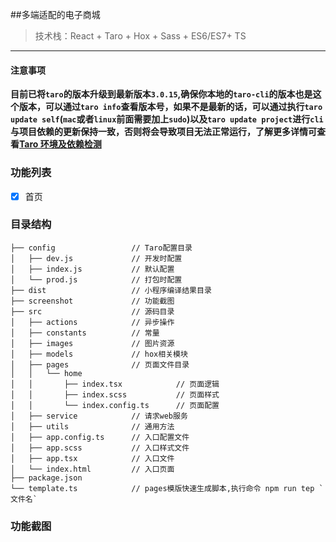 ##多端适配的电子商城

> 技术栈：React + Taro + Hox + Sass + ES6/ES7+ TS

<hr />

#### 注意事项

**目前已将`taro`的版本升级到最新版本`3.0.15`,确保你本地的`taro-cli`的版本也是这个版本，可以通过`taro info`查看版本号，如果不是最新的话，可以通过执行`taro update self`(`mac`或者`linux`前面需要加上`sudo`)以及`taro update project`进行`cli`与项目依赖的更新保持一致，否则将会导致项目无法正常运行，了解更多详情可查看[Taro 环境及依赖检测](http://taro-docs.jd.com/taro/docs/GETTING-STARTED.html#%E7%8E%AF%E5%A2%83%E5%8F%8A%E4%BE%9D%E8%B5%96%E6%A3%80%E6%B5%8B)**

### 功能列表

- [x] 首页

### 目录结构

    ├── config                 // Taro配置目录
    │   ├── dev.js             // 开发时配置
    │   ├── index.js           // 默认配置
    │   └── prod.js            // 打包时配置
    ├── dist                   // 小程序编译结果目录
    ├── screenshot             // 功能截图
    ├── src                    // 源码目录
    │   ├── actions            // 异步操作
    │   ├── constants          // 常量
    │   ├── images             // 图片资源
    │   ├── models             // hox相关模块
    │   ├── pages              // 页面文件目录
    │   │   └── home
    │   │       ├── index.tsx            // 页面逻辑
    │   │       ├── index.scss           // 页面样式
    │   │       └── index.config.ts      // 页面配置
    │   ├── service            // 请求web服务
    │   ├── utils              // 通用方法
    │   ├── app.config.ts      // 入口配置文件
    │   ├── app.scss           // 入口样式文件
    │   ├── app.tsx            // 入口文件
    │   └── index.html         // 入口页面
    ├── package.json
    └── template.ts            // pages模版快速生成脚本,执行命令 npm run tep `文件名`

### 功能截图

